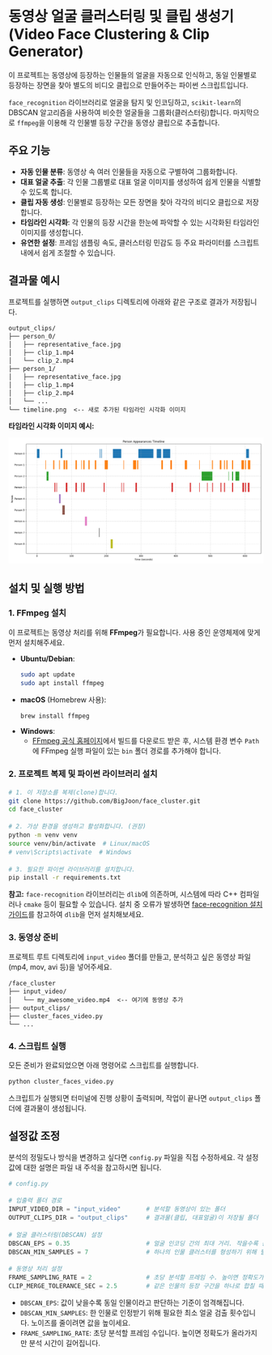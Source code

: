 # 동영상 얼굴 클러스터링 및 클립 생성기 (Video Face Clustering & Clip Generator)

이 프로젝트는 동영상에 등장하는 인물들의 얼굴을 자동으로 인식하고, 동일 인물별로 등장하는 장면을 찾아 별도의 비디오 클립으로 만들어주는 파이썬 스크립트입니다.

`face_recognition` 라이브러리로 얼굴을 탐지 및 인코딩하고, `scikit-learn`의 DBSCAN 알고리즘을 사용하여 비슷한 얼굴들을 그룹화(클러스터링)합니다. 마지막으로 `ffmpeg`을 이용해 각 인물별 등장 구간을 동영상 클립으로 추출합니다.

## 주요 기능

- **자동 인물 분류**: 동영상 속 여러 인물들을 자동으로 구별하여 그룹화합니다.
- **대표 얼굴 추출**: 각 인물 그룹별로 대표 얼굴 이미지를 생성하여 쉽게 인물을 식별할 수 있도록 합니다.
- **클립 자동 생성**: 인물별로 등장하는 모든 장면을 찾아 각각의 비디오 클립으로 저장합니다.
- **타임라인 시각화**: 각 인물의 등장 시간을 한눈에 파악할 수 있는 시각화된 타임라인 이미지를 생성합니다.
- **유연한 설정**: 프레임 샘플링 속도, 클러스터링 민감도 등 주요 파라미터를 스크립트 내에서 쉽게 조절할 수 있습니다.

## 결과물 예시

프로젝트를 실행하면 `output_clips` 디렉토리에 아래와 같은 구조로 결과가 저장됩니다.

```
output_clips/
├── person_0/
│   ├── representative_face.jpg
│   ├── clip_1.mp4
│   └── clip_2.mp4
├── person_1/
│   ├── representative_face.jpg
│   ├── clip_1.mp4
│   ├── clip_2.mp4
│   └── ...
└── timeline.png  <-- 새로 추가된 타임라인 시각화 이미지
```

**타임라인 시각화 이미지 예시:**

![타임라인 시각화 예시](timeline.png)


## 설치 및 실행 방법

### 1. FFmpeg 설치

이 프로젝트는 동영상 처리를 위해 **FFmpeg**가 필요합니다. 사용 중인 운영체제에 맞게 먼저 설치해주세요.

- **Ubuntu/Debian**:
  ```bash
  sudo apt update
  sudo apt install ffmpeg
  ```
- **macOS** (Homebrew 사용):
  ```bash
  brew install ffmpeg
  ```
- **Windows**:
  - [FFmpeg 공식 홈페이지](https://ffmpeg.org/download.html)에서 빌드를 다운로드 받은 후, 시스템 환경 변수 `Path`에 FFmpeg 실행 파일이 있는 `bin` 폴더 경로를 추가해야 합니다.

### 2. 프로젝트 복제 및 파이썬 라이브러리 설치

```bash
# 1. 이 저장소를 복제(clone)합니다.
git clone https://github.com/BigJoon/face_cluster.git
cd face_cluster

# 2. 가상 환경을 생성하고 활성화합니다. (권장)
python -m venv venv
source venv/bin/activate  # Linux/macOS
# venv\Scripts\activate  # Windows

# 3. 필요한 파이썬 라이브러리를 설치합니다.
pip install -r requirements.txt
```

**참고:** `face-recognition` 라이브러리는 `dlib`에 의존하며, 시스템에 따라 C++ 컴파일러나 `cmake` 등이 필요할 수 있습니다. 설치 중 오류가 발생하면 [face-recognition 설치 가이드](https://github.com/ageitgey/face_recognition#installation)를 참고하여 `dlib`을 먼저 설치해보세요.

### 3. 동영상 준비

프로젝트 루트 디렉토리에 `input_video` 폴더를 만들고, 분석하고 싶은 동영상 파일 (mp4, mov, avi 등)을 넣어주세요.

```
/face_cluster
├── input_video/
│   └── my_awesome_video.mp4  <-- 여기에 동영상 추가
├── output_clips/
├── cluster_faces_video.py
└── ...
```

### 4. 스크립트 실행

모든 준비가 완료되었으면 아래 명령어로 스크립트를 실행합니다.

```bash
python cluster_faces_video.py
```

스크립트가 실행되면 터미널에 진행 상황이 출력되며, 작업이 끝나면 `output_clips` 폴더에 결과물이 생성됩니다.

## 설정값 조정

분석의 정밀도나 방식을 변경하고 싶다면 `config.py` 파일을 직접 수정하세요. 각 설정값에 대한 설명은 파일 내 주석을 참고하시면 됩니다.

```python
# config.py

# 입출력 폴더 경로
INPUT_VIDEO_DIR = "input_video"       # 분석할 동영상이 있는 폴더
OUTPUT_CLIPS_DIR = "output_clips"     # 결과물(클립, 대표얼굴)이 저장될 폴더

# 얼굴 클러스터링(DBSCAN) 설정
DBSCAN_EPS = 0.35                     # 얼굴 인코딩 간의 최대 거리. 작을수록 동일 인물에 대한 판단이 엄격해집니다.
DBSCAN_MIN_SAMPLES = 7                # 하나의 인물 클러스터를 형성하기 위해 필요한 최소 얼굴 샘플 수

# 동영상 처리 설정
FRAME_SAMPLING_RATE = 2               # 초당 분석할 프레임 수. 높이면 정확도가 올라가지만 분석 시간이 오래 걸립니다.
CLIP_MERGE_TOLERANCE_SEC = 2.5        # 같은 인물의 등장 구간을 하나로 합칠 때 허용할 최대 시간 간격(초)입니다.
```

- `DBSCAN_EPS`: 값이 낮을수록 동일 인물이라고 판단하는 기준이 엄격해집니다.
- `DBSCAN_MIN_SAMPLES`: 한 인물로 인정받기 위해 필요한 최소 얼굴 검출 횟수입니다. 노이즈를 줄이려면 값을 높이세요.
- `FRAME_SAMPLING_RATE`: 초당 분석할 프레임 수입니다. 높이면 정확도가 올라가지만 분석 시간이 길어집니다.
